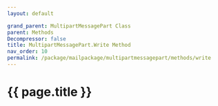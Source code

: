 ```yaml
---
layout: default

grand_parent: MultipartMessagePart Class
parent: Methods
Decompressor: false
title: MultipartMessagePart.Write Method
nav_order: 10
permalink: /package/mailpackage/multipartmessagepart/methods/write
---
```

# {{ page.title }}
